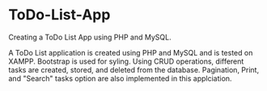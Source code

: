 # ToDo-List-App
Creating a ToDo List App using PHP and MySQL.

A ToDo List application is created using PHP and MySQL and is tested on XAMPP. Bootstrap is used for syling.
Using CRUD operations, different tasks are created, stored, and deleted from the database.
Pagination, Print, and "Search" tasks option are also implemented in this applciation.
